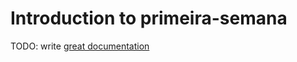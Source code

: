 # Introduction to primeira-semana

TODO: write [great documentation](http://jacobian.org/writing/what-to-write/)
